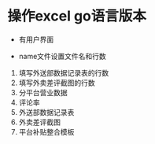 # 操作excel go语言版本

* 有用户界面

* name文件设置文件名和行数

1. 填写外送部数据记录表的行数
2. 填写外卖差评截图的行数
3. 分平台营业数据
4. 评论率
5. 外送部数据记录表
6. 外卖差评截图
7. 平台补贴整合模板
